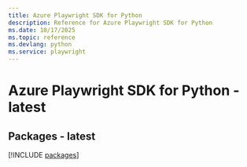 ```yaml
---
title: Azure Playwright SDK for Python
description: Reference for Azure Playwright SDK for Python
ms.date: 10/17/2025
ms.topic: reference
ms.devlang: python
ms.service: playwright
---
```

# Azure Playwright SDK for Python - latest
## Packages - latest
[!INCLUDE [packages](playwright-index.md)]